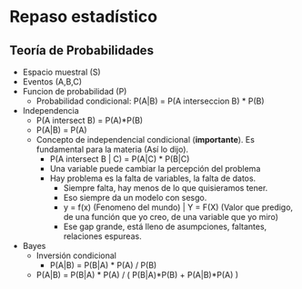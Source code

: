 # Repaso estadístico

## Teoría de Probabilidades

* Espacio muestral (S)
* Eventos (A,B,C)
* Funcion de probabilidad (P)
	* Probabilidad condicional: P(A|B) = P(A interseccion B) * P(B)
* Independencia 
	* P(A intersect B) = P(A)*P(B)
	* P(A|B) = P(A)
	* Concepto de independencial condicional (**importante**). Es fundamental para la materia (Así lo dijo). 
		* P(A intersect B | C) = P(A|C) * P(B|C) 
		* Una variable puede cambiar la percepción del problema
		* Hay problema es la falta de variables, la falta de datos. 
			* Siempre falta, hay menos de lo que quisieramos tener. 
			* Eso siempre da un modelo con sesgo.
			* y = f(x) (Fenomeno del mundo) | Y = F(X) (Valor que predigo, de una función que yo creo, de una variable que yo miro)
			* Ese gap grande, está lleno de asumpciones, faltantes, relaciones espureas.
* Bayes 
	* Inversión condicional
		* P(A|B) = P(B|A) * P(A) / P(B)
	* P(A|B) =  P(B|A) * P(A) / ( P(B|A)*P(B) + P(A|B)*P(A) )
			
		